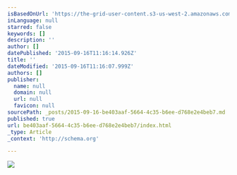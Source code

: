 ```yaml
---
isBasedOnUrl: 'https://the-grid-user-content.s3-us-west-2.amazonaws.com/3639d86b-f443-43d0-a216-75e74de9ac10.jpg'
inLanguage: null
starred: false
keywords: []
description: ''
author: []
datePublished: '2015-09-16T11:16:14.926Z'
title: ''
dateModified: '2015-09-16T11:16:07.999Z'
authors: []
publisher:
  name: null
  domain: null
  url: null
  favicon: null
sourcePath: _posts/2015-09-16-be403aaf-5664-4c35-b6ee-d768e2e4beb7.md
published: true
url: be403aaf-5664-4c35-b6ee-d768e2e4beb7/index.html
_type: Article
_context: 'http://schema.org'

---
```

![](https://the-grid-user-content.s3-us-west-2.amazonaws.com/3639d86b-f443-43d0-a216-75e74de9ac10.jpg)